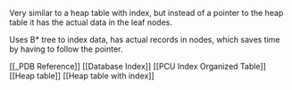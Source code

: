 Very similar to a heap table with index, but instead of a pointer to the heap table it has the actual data in the leaf nodes.

Uses B* tree to index data, has actual records in nodes, which saves time by having to follow the pointer.

[[_PDB Reference]]
[[Database Index]]
[[PCU Index Organized Table]]
[[Heap table]]
[[Heap table with index]]